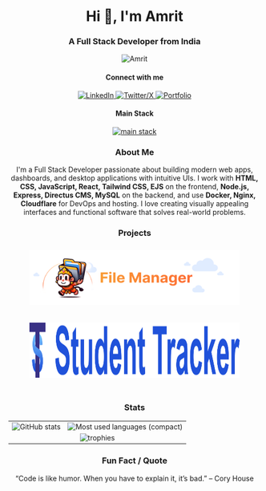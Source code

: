 <h1 align="center">Hi 👋, I'm Amrit</h1>
<h3 align="center">A Full Stack Developer from India</h3>

<p align="center">
    <img src="https://komarev.com/ghpvc/?username=codebyamrit&label=Profile%20views&color=0e75b6&style=flat" alt="Amrit" />
</p>

<h4 align="center">Connect with me</h4>
<p align="center">
    <a href="https://linkedin.com/in/amrit-sharma-b11b88124" target="_blank">
        <img src="https://skillicons.dev/icons?i=linkedin" height="40" alt="LinkedIn" />
    </a>
    <a href="https://twitter.com/me_amrit_sharma" target="_blank">
        <img src="https://skillicons.dev/icons?i=twitter" height="40" alt="Twitter/X" />
    </a>
    <a href="https://codebyamrit.co.in/" target="_blank">
        <img src="https://skillicons.dev/icons?i=github" height="40" alt="Portfolio" />
    </a>
</p>

<h4 align="center">Main Stack</h4>
<p align="center">
    <a href="#"><img src="https://skillicons.dev/icons?i=html,css,js,react,nodejs,mysql,docker,nginx" height="46" alt="main stack" /></a>
</p>


<h3 align="center">About Me</h3>
<p align="center">
I'm a Full Stack Developer passionate about building modern web apps, dashboards, and desktop applications with intuitive UIs. I work with <strong>HTML, CSS, JavaScript, React, Tailwind CSS, EJS</strong> on the frontend, <strong>Node.js, Express, Directus CMS, MySQL</strong> on the backend, and use <strong>Docker, Nginx, Cloudflare</strong> for DevOps and hosting. I love creating visually appealing interfaces and functional software that solves real-world problems.
</p>

<h3 align="center">Projects</h3>
<div align="center" style="display:flex; flex-wrap:wrap; gap:16px; justify-content:center;">
    <a href="https://codebyamrit.co.in/file_manager_2025/" target="_blank">
      <img src="https://raw.githubusercontent.com/CodeByAmrit/file_manager_2025/main/screenshots/banner.png" alt="StreamVision project card" width="420" height="110" style="margin:8px;" />
    </a>
    <a href="https://edu.codebyamrit.co.in/" target="_blank">
      <img src="https://raw.githubusercontent.com/CodeByAmrit/school/5e4b126ebf1c8cd43b49f0213927914bb5e3dfe4/public/image/logo.svg" alt="StudentTracker project card" width="420" height="110" style="margin:8px; padding-bottom:15px" />
    </a>

</div>

<h3 align="center">Stats</h3>
<div align="center">
    <table cols="5" border="0">
      <tr>
        <td colspan="3">
          <picture>
            <source srcset="https://lovekhatri-github-stats.vercel.app/api?username=codebyamrit&show_icons=true&locale=en&include_all_commits=true&bg_color=00000000&show=reviews,prs_merged&hide=stars,issues&hide_border=true" media="(prefers-color-scheme: light), (prefers-color-scheme: no-preference)" />
            <img alt="GitHub stats" width="100%" src="https://lovekhatri-github-stats.vercel.app/api?username=codebyamrit&show_icons=true&locale=en&bg_color=00000000&include_all_commits=true&show=reviews,prs_merged&hide=stars,issues&hide_border=true" />
          </picture>
        </td>
        <td colspan="2">
          <img alt="Most used languages (compact)" width="100%" src="https://lovekhatri-github-stats.vercel.app/api/top-langs/?username=codebyamrit&layout=compact&bg_color=00000000&hide_border=true" />
        </td>
      </tr>
      <tr>
        <td colspan="5" align="center">
          <img alt="trophies" width="860" src="https://github-profile-trophy.vercel.app/?username=codebyamrit&row=1&column=7&no-bg=true&no-frame=false&margin-w=5&margin-h=5&theme=flat&rank=-C,-?" />
        </td>
      </tr>
    </table>
</div>

<h3 align="center">Fun Fact / Quote</h3>
<p align="center">
“Code is like humor. When you have to explain it, it’s bad.” – Cory House
</p>


